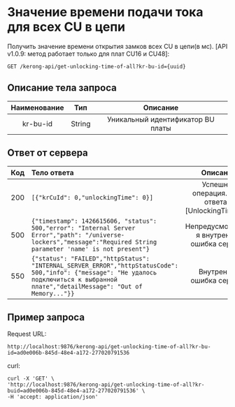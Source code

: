 # Значение времени подачи тока для всех CU в цепи
Получить значение времени открытия замков всех CU в цепи(в мс). [API v1.0.9: метод
работает только для плат CU16 и CU48]:
```
GET /kerong-api/get-unlocking-time-of-all?kr-bu-id={uuid}
```
## Описание тела запроса
|Наименование|Тип|Описание|
|:-:|:-:|:-:|
|kr-bu-id|String|Уникальный идентификатор BU платы|

## Ответ от сервера
|Код|Тело ответа|Описание|
|:-:|:-|:-:|
|200|```[{"krCuId": 0,"unlockingTime": 0}]```|Успешная операция. Тело ответа -[UnlockingTimeInfo]|
|500|```{"timestamp": 1426615606, "status": 500,"error": "Internal Server Error","path": "/universe-lockers","message":"Required String parameter 'name' is not present"}```|Непредусмотренна я внутренняя ошибка сервера|
|550|```{"status": "FAILED","httpStatus": "INTERNAL_SERVER_ERROR","httpStatusCode": 500,"info": {"message": "Не удалось подключиться к выбранной плате","detailMessage": "Out of Memory..."}}```|Внутренняя ошибка сервера|
## Пример запроса
Request URL:
```
http://localhost:9876/kerong-api/get-unlocking-time-of-all?kr-bu-id=ad0e006b-845d-48e4-a172-277020791536
```
curl:
```
curl -X 'GET' \
'http://localhost:9876/kerong-api/get-unlocking-time-of-all?kr-buid=ad0e006b-845d-48e4-a172-277020791536' \
-H 'accept: application/json'
```